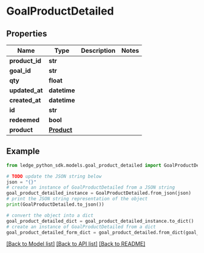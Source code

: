 # GoalProductDetailed


## Properties

Name | Type | Description | Notes
------------ | ------------- | ------------- | -------------
**product_id** | **str** |  | 
**goal_id** | **str** |  | 
**qty** | **float** |  | 
**updated_at** | **datetime** |  | 
**created_at** | **datetime** |  | 
**id** | **str** |  | 
**redeemed** | **bool** |  | 
**product** | [**Product**](Product.md) |  | 

## Example

```python
from ledge_python_sdk.models.goal_product_detailed import GoalProductDetailed

# TODO update the JSON string below
json = "{}"
# create an instance of GoalProductDetailed from a JSON string
goal_product_detailed_instance = GoalProductDetailed.from_json(json)
# print the JSON string representation of the object
print(GoalProductDetailed.to_json())

# convert the object into a dict
goal_product_detailed_dict = goal_product_detailed_instance.to_dict()
# create an instance of GoalProductDetailed from a dict
goal_product_detailed_form_dict = goal_product_detailed.from_dict(goal_product_detailed_dict)
```
[[Back to Model list]](../README.md#documentation-for-models) [[Back to API list]](../README.md#documentation-for-api-endpoints) [[Back to README]](../README.md)



